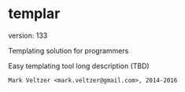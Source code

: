 templar
=======

version: 133

Templating solution for programmers

Easy templating tool long description (TBD)

	Mark Veltzer <mark.veltzer@gmail.com>, 2014-2016

